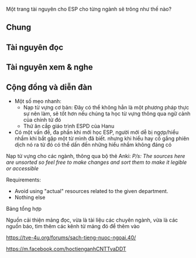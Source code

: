 Một trang tài nguyên cho ESP cho từng ngành sẽ trông như thế nào?


## Chung

## Tài nguyên đọc

## Tài nguyên xem & nghe

## Cộng đồng và diễn đàn


- Một số mẹo nhanh:
	- Nạp từ vựng cơ bản: Đây có thể không hẳn là một phương pháp thực sự nên làm, sẽ tốt hơn nếu chúng ta học từ vựng thông qua ngữ cảnh của chính từ đó
	- Thử ăn cắp giáo trình ESPD của Hanu
- Có một vấn đề, đa phần khi mới học ESP, người mới dễ bị ngợp/hiểu nhầm khi bắt gặp một từ mình đã biết. nhưng khi hiểu hay cố gắng phiên dịch nó ra từ đó có thể dấn đến những hiểu nhầm không đáng có


Nạp từ vựng cho các ngành, thông qua bộ thẻ Anki:
_P/s: The sources here are unsorted so feel free to make changes and sort them to make it legible or accessible_

Requirements:
- Avoid using "actual" resources related to the given department.
- Nothing else


Bảng tổng hợp



Nguồn cải thiện mảng đọc, vừa là tài liệu các chuyên ngành, vừa là các nguồn báo, tìm thêm các kênh từ mảng đó để thêm vào

https://tve-4u.org/forums/sach-tieng-nuoc-ngoai.40/

https://m.facebook.com/hoctienganhCNTTvaDDT
